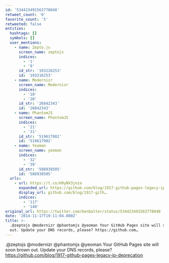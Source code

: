 ```yaml
---
id: '534423491563778048'
retweet_count: '0'
favorite_count: '5'
retweeted: false
entities:
  hashtags: []
  symbols: []
  user_mentions:
    - name: Zepto.js
      screen_name: zeptojs
      indices:
        - '1'
        - '9'
      id_str: '193216253'
      id: '193216253'
    - name: Modernizr
      screen_name: Modernizr
      indices:
        - '10'
        - '20'
      id_str: '26842343'
      id: '26842343'
    - name: PhantomJS
      screen_name: PhantomJS
      indices:
        - '21'
        - '31'
      id_str: '519617982'
      id: '519617982'
    - name: Yeoman
      screen_name: yeoman
      indices:
        - '32'
        - '39'
      id_str: '588938505'
      id: '588938505'
  urls:
    - url: https://t.co/H9yNX3jnza
      expanded_url: https://github.com/blog/1917-github-pages-legacy-ip-deprecation
      display_url: github.com/blog/1917-gith…
      indices:
        - '117'
        - '140'
original_url: https://twitter.com/benbalter/status/534423491563778048
date: '2014-11-17T19:11:04.000Z'
title: >-
  .@zeptojs @modernizr @phantomjs @yeoman Your GitHub Pages site will soon brown
  out. Update your DNS records, please? https://github.com…
---
```


.@zeptojs @modernizr @phantomjs @yeoman Your GitHub Pages site will soon brown out. Update your DNS records, please? https://github.com/blog/1917-github-pages-legacy-ip-deprecation